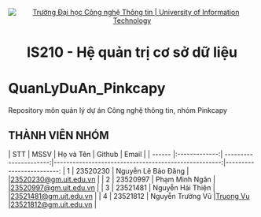 <p align="center">
  <a href="https://www.uit.edu.vn/" title="Trường Đại học Công nghệ Thông tin" style="border: 5;">
    <img src="https://i.imgur.com/WmMnSRt.png" alt="Trường Đại học Công nghệ Thông tin | University of Information Technology">
  </a>
</p>

<!-- Title -->
<h1 align="center"><b>IS210 - Hệ quản trị cơ sở dữ liệu</b></h1>

# QuanLyDuAn_Pinkcapy
Repository môn quản lý dự án Công nghệ thông tin, nhóm Pinkcapy

## THÀNH VIÊN NHÓM
<a name="thanhvien"></a>
| STT    | MSSV          | Họ và Tên              | Github                                               | Email                   |
| ------ |:-------------:| ----------------------:|-----------------------------------------------------:|-------------------------:
| 1      | 23520230      | Nguyễn Lê Bảo Đăng     |                |23520230@gm.uit.edu.vn   |
| 2      | 23520997      | Phạm Minh Ngân        |     |23520997@gm.uit.edu.vn   |
| 3      | 23521481      | Nguyễn Hải Thiện      |                 |23521481@gm.uit.edu.vn   |
| 4      | 23521812      | Nguyễn Trường Vũ       |[Truong Vu](https://github.com)           |23521812@gm.uit.edu.vn   |
